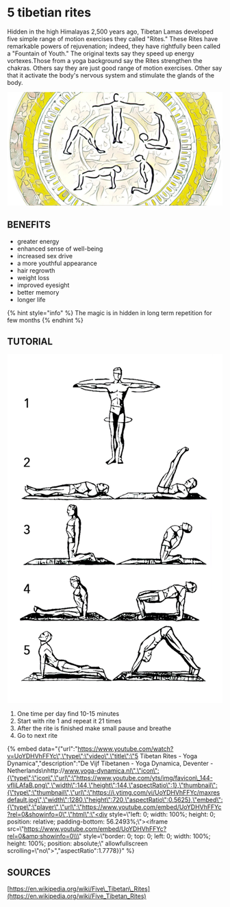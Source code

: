 # 5 tibetian rites

Hidden in the high Himalayas 2,500 years ago, Tibetan Lamas developed five simple range of motion exercises they called "Rites." These Rites have remarkable powers of rejuvenation; indeed, they have rightfully been called a "Fountain of Youth." The original texts say they speed up energy vortexes.Those from a yoga background say the Rites strengthen the chakras. Others say they are just good range of motion exercises. Other say that it activate the body's nervous system and stimulate the glands of the body.

![](.gitbook/assets/img_4003%20%282%29.JPG)

## **BENEFITS**

* greater energy
* enhanced sense of well-being
* increased sex drive
* a more youthful appearance
* hair regrowth
* weight loss
* improved eyesight
* better memory
* longer life

{% hint style="info" %}
The magic is in hidden in long term repetition for few months
{% endhint %}

## **TUTORIAL**

![](.gitbook/assets/rites%20%282%29.png)

1. One time per day find 10-15 minutes 
2. Start with rite 1 and repeat it 21 times
3. After the rite is finished make small pause and breathe
4. Go to next rite

{% embed data="{\"url\":\"https://www.youtube.com/watch?v=UoYDHVhFFYc\",\"type\":\"video\",\"title\":\"5 Tibetan Rites - Yoga Dynamica\",\"description\":\"De Vijf Tibetanen - Yoga Dynamica, Deventer - Netherlands\\nhttp://www.yoga-dynamica.nl\",\"icon\":{\"type\":\"icon\",\"url\":\"https://www.youtube.com/yts/img/favicon\_144-vfliLAfaB.png\",\"width\":144,\"height\":144,\"aspectRatio\":1},\"thumbnail\":{\"type\":\"thumbnail\",\"url\":\"https://i.ytimg.com/vi/UoYDHVhFFYc/maxresdefault.jpg\",\"width\":1280,\"height\":720,\"aspectRatio\":0.5625},\"embed\":{\"type\":\"player\",\"url\":\"https://www.youtube.com/embed/UoYDHVhFFYc?rel=0&showinfo=0\",\"html\":\"<div style=\\\"left: 0; width: 100%; height: 0; position: relative; padding-bottom: 56.2493%;\\\"><iframe src=\\\"https://www.youtube.com/embed/UoYDHVhFFYc?rel=0&amp;showinfo=0\\\" style=\\\"border: 0; top: 0; left: 0; width: 100%; height: 100%; position: absolute;\\\" allowfullscreen scrolling=\\\"no\\\"></iframe></div>\",\"aspectRatio\":1.7778}}" %}

## SOURCES

[https://en.wikipedia.org/wiki/Five\_Tibetan\_Rites](https://en.wikipedia.org/wiki/Five_Tibetan_Rites)

